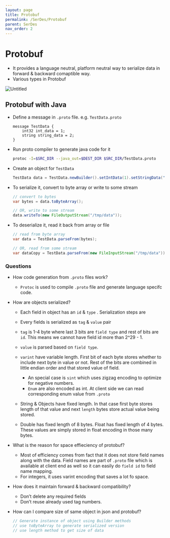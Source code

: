 ```yaml
---
layout: page
title: Protobuf
permalink: /SerDes/Protobuf
parent: SerDes
nav_order: 2
---
```


# Protobuf

- It provides a language neutral, platform neutral way to serialize data in forward & backward comaptible way.
- Various types in Protobuf

![Untitled](https://s3-us-west-2.amazonaws.com/secure.notion-static.com/cb964563-0d44-47e7-81f7-7fb14e48f147/Untitled.png)

## Protobuf with Java

- Define a message in `.proto` file. e.g. `TestData.proto`
    
    ```protobuf3
    message TestData {
    	int32 int_data = 1;
    	string string_data = 2;
    }
    ```
    
- Run proto compiler to generate java code for it
    
    ```bash
    protoc -I=$SRC_DIR --java_out=$DEST_DIR $SRC_DIR/TestData.proto
    ```
    
- Create an object for `TestData`
    
    ```java
    TestData data = TestData.newBuilder().setIntData(1).setStringData("One").build();
    ```
    
- To serialize it, convert to byte array or write to some stream
    
    ```java
    // convert to bytes
    var bytes = data.toByteArray();
    
    // OR, write to some stream
    data.writeTo(new FileOutputStream("/tmp/data"));
    ```
    
- To deserialize it, read it back from array or file
    
    ```java
    // read from byte array
    var data = TestData.parseFrom(bytes);
    
    // OR, read from some stream
    var dataCopy = TestData.parseFrom(new FileInputStream("/tmp/data")); 
    ```
    

### Questions

- How code generation from `.proto` files work?
    - `Protoc` is used to compile `.proto` file and generate language specifc code.
    
- How are objects serialized?
    - Each field in object has an `id` & `type` . Serialization steps are
    
    - Every fields is serialized as `tag` & `value` pair
    - `tag` is 1-4 byte where last 3 bits are `field type` and rest of bits are `id`. This means we cannot have field id more than 2^29 - 1.
    - `value` is parsed based on `field type`.
    - `varint` have variable length. First bit of each byte stores whether to include next byte in value or not. Rest of the bits are combined in little endian order and that stored value of field.
        - An special case is `sint` which uses zigzag encoding to optimize for negative numbers.
        - `Enum` are also encoded as int. At client side we can read corresponding enum value from `.proto`
    - String & Objects have fixed length. In that case first byte stores length of that value and next `length` bytes store actual value being stored.
    - Double has fixed length of 8 bytes. Float has fixed length of 4 bytes. These values are simply stored in float encoding in those many bytes.
- What is the reason for space effieciency of protobuf?
    - Most of efficiency comes from fact that it does not store field names along with the data. Field names are part of `.proto` file which is available at client end as well so it can easily do `field id` to field name mapping.
    - For integers, it uses varint encoding that saves a lot fo space.
- How does it maintain forward & backward compatibility?
    - Don’t delete any required fields
    - Don’t reuse already used tag numbers.
- How can I compare size of same object in json and protobuf?
  ```java
  // Generate instance of object using Builder methods
  // use toByteArray to generate serialized version
  // use length method to get size of data
  ```
